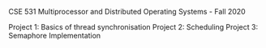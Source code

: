 CSE 531 Multiprocessor and Distributed Operating Systems - Fall 2020

Project 1: Basics of thread synchronisation
Project 2: Scheduling
Project 3: Semaphore Implementation
